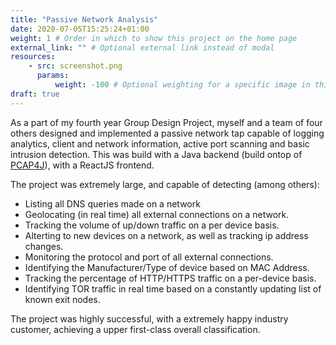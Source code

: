 ```yaml
---
title: "Passive Network Analysis"
date: 2020-07-05T15:25:24+01:00
weight: 1 # Order in which to show this project on the home page
external_link: "" # Optional external link instead of modal
resources:
    - src: screenshot.png
      params:
          weight: -100 # Optional weighting for a specific image in this project folder
draft: true
---
```


As a part of my fourth year Group Design Project, myself and a team of four others designed and implemented a passive network tap capable of logging analytics, client and network information, active port scanning and basic intrusion detection. This was build with a Java backend (build ontop of [PCAP4J](https://github.com/kaitoy/pcap4j)), with a ReactJS frontend. 

The project was extremely large, and capable of detecting (among others): 
- Listing all DNS queries made on a network
- Geolocating (in real time) all external connections on a network.
- Tracking the volume of up/down traffic on a per device basis.
- Alterting to new devices on a network, as well as tracking ip address changes.
- Monitoring the protocol and port of all external connections. 
- Identifying the Manufacturer/Type of device based on MAC Address.
- Tracking the percentage of HTTP/HTTPS traffic on a per-device basis.
- Identifying TOR traffic in real time based on a constantly updating list of known exit nodes.

The project was highly successful, with a extremely happy industry customer, achieving a upper first-class overall classification.
